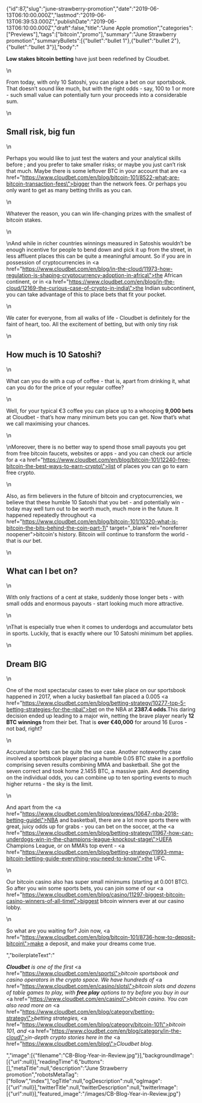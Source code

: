 {"id":87,"slug":"june-strawberry-promotion","date":"2019-06-13T06:10:00.000Z","lastmod":"2019-06-13T06:39:53.000Z","publishDate":"2019-06-13T06:10:00.000Z","draft":false,"title":"June Apple promotion","categories":["Previews"],"tags":["bitcoin","promo"],"summary":"June Strawberry promotion","summaryBullets":[{"bullet":"bullet 1"},{"bullet":"bullet 2"},{"bullet":"bullet 3"}],"body":"<p><strong>Low stakes bitcoin betting</strong> have just been redefined by Cloudbet.<br /></p>\n<p>From today, with only 10 Satoshi, you can place a bet on our sportsbook. That doesn’t sound like much, but with the right odds - say, 100 to 1 or more - such small value can potentially turn your proceeds into a considerable sum. </p>\n<h2>Small risk, big fun</h2>\n<p>Perhaps you would like to just test the waters and your analytical skills before ; and you prefer to take smaller risks; or maybe you just can’t risk that much. Maybe there is some leftover BTC in your account that are <a href=\"https://www.cloudbet.com/en/blog/bitcoin-101/8522-what-are-bitcoin-transaction-fees\">bigger than the network fees</a>. Or perhaps you only want to get as many betting thrills as you can. </p>\n<p>Whatever the reason, you can win life-changing prizes with the smallest of bitcoin stakes. </p>\n<p>\nAnd while in richer countries winnings measured in Satoshis wouldn’t be enough incentive for people to bend down and pick it up from the street, in less affluent places this can be quite a meaningful amount. So if you are in possession of cryptocurrencies in <a href=\"https://www.cloudbet.com/en/blog/in-the-cloud/11973-how-regulation-is-shaping-cryptocurrency-adoption-in-africa\">the African continent</a>, or in <a href=\"https://www.cloudbet.com/en/blog/in-the-cloud/12169-the-curious-case-of-crypto-in-india\">the Indian subcontinent</a>, you can take advantage of this to place bets that fit your pocket.</p>\n<p>We cater for everyone, from all walks of life - Cloudbet is definitely for the faint of heart, too. All the excitement of betting, but with only tiny risk </p>\n<h2>How much is 10 Satoshi?</h2>\n<p>What can you do with a cup of coffee - that is, apart from drinking it, what can you do for the price of your regular coffee? </p>\n<p>Well, for your typical €3 coffee you can place up to a whooping <strong>9,000 bets</strong> at Cloudbet - that’s how many minimum bets you can get. Now that’s what we call maximising your chances.</p>\n<p>\nMoreover, there is no better way to spend those small payouts you get from free bitcoin faucets, websites or apps - and you can check our article for a <a href=\"https://www.cloudbet.com/en/blog/bitcoin-101/12240-free-bitcoin-the-best-ways-to-earn-crypto\">list of places you can go to earn free crypto</a>. </p>\n<p>Also, as firm believers in the future of bitcoin and cryptocurrencies, we believe that these humble 10 Satoshi that you bet - and potentially win - today may well turn out to be worth much, much more in the future. It happened repeatedly throughout <a href=\"https://www.cloudbet.com/en/blog/bitcoin-101/10320-what-is-bitcoin-the-bits-behind-the-coin-part-1\" target=\"_blank\" rel=\"noreferrer noopener\">bitcoin's history</a>. Bitcoin will continue to transform the world - that is <em>our</em> bet.</p>\n<h2>What can I bet on?</h2>\n<p>With only fractions of a cent at stake, suddenly those longer bets - with small odds and enormous payouts - start looking much more attractive. </p>\n<p>\nThat is especially true when it comes to underdogs and accumulator bets in sports. Luckily, that is exactly where our 10 Satoshi minimum bet applies.</p>\n<h2>Dream BIG</h2>\n<p>One of the most spectacular cases to ever take place on our sportsbook happened in 2017, when a lucky basketball fan placed a 0.005 <a href=\"https://www.cloudbet.com/en/blog/betting-strategy/10277-top-5-betting-strategies-for-the-nba\">bet on the NBA</a> at <strong>2387.4 odds</strong>.This daring decision ended up leading to a major win, netting the brave player nearly <strong>12 BTC winnings</strong> from their bet. That is <strong>over €40,000</strong> for around 16 Euros - not bad, right?</p>\n<p>Accumulator bets can be quite the use case. Another noteworthy case involved a sportsbook player placing a humble 0.05 BTC stake in a portfolio comprising seven results combining MMA and basketball. She got the seven correct and took home 2.1455 BTC, a massive gain. And depending on the individual odds, you can combine up to ten sporting events to much higher returns - the sky is the limit.</p>\n<p>And apart from the <a href=\"https://www.cloudbet.com/en/blog/previews/10647-nba-2018-betting-guide\">NBA and basketball</a>, there are a lot more sports there with great, juicy odds up for grabs - you can bet on the soccer, at the <a href=\"https://www.cloudbet.com/en/blog/betting-strategy/11967-how-can-underdogs-win-in-the-champions-league-knockout-stage\">UEFA Champions League</a>, or on MMA’s top event - <a href=\"https://www.cloudbet.com/en/blog/betting-strategy/11993-mma-bitcoin-betting-guide-everything-you-need-to-know\">the UFC</a>.</p>\n<p>Our bitcoin casino also has super small minimums (starting at 0.001 BTC). So after you win some sports bets, you can join some of our <a href=\"https://www.cloudbet.com/en/blog/casino/11297-biggest-bitcoin-casino-winners-of-all-time\">biggest bitcoin winners</a> ever at our casino lobby.</p>\n<p>So what are you waiting for? Join now, <a href=\"https://www.cloudbet.com/en/blog/bitcoin-101/8736-how-to-deposit-bitcoin\">make a deposit</a>, and make your dreams come true.</p>","boilerplateText":"<p><strong><em>Cloudbet</em></strong><em> is one of the first </em><a href=\"https://www.cloudbet.com/en/sports\"><em>bitcoin sportsbook</em></a><em> and casino operators in the crypto space. We have hundreds of </em><a href=\"https://www.cloudbet.com/en/casino/slots\"><em>bitcoin slots</em></a><em> and dozens of table games to play, with </em><strong><em>free play</em></strong><em> options to try before you buy in our </em><a href=\"https://www.cloudbet.com/en/casino\"><em>bitcoin casino</em></a><em>. You can also read more on </em><a href=\"https://www.cloudbet.com/en/blog/category/betting-strategy\"><em>betting strategies</em></a><em>, </em><a href=\"https://www.cloudbet.com/en/blog/category/bitcoin-101\"><em>bitcoin 101</em></a><em>, and </em><a href=\"https://www.cloudbet.com/en/blog/category/in-the-cloud\"><em>in-depth crypto stories</em></a><em> here in the </em><a href=\"https://www.cloudbet.com/en/blog\"><em>Cloudbet blog</em></a><em>.</em></p>","image":[{"filename":"CB-Blog-Year-in-Review.jpg"}],"backgroundImage":[{"url":null}],"readingTime":6,"buttons":[],"metaTitle":null,"description":"June Strawberry promotion","robotsMetaTag":["follow","index"],"ogTitle":null,"ogDescription":null,"ogImage":[{"url":null}],"twitterTitle":null,"twitterDescription":null,"twitterImage":[{"url":null}],"featured_image":"/images/CB-Blog-Year-in-Review.jpg"}
